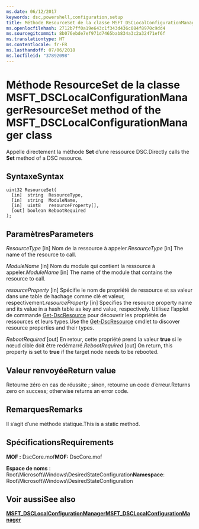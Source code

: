 ```yaml
---
ms.date: 06/12/2017
keywords: dsc,powershell,configuration,setup
title: Méthode ResourceSet de la classe MSFT_DSCLocalConfigurationManager
ms.openlocfilehash: 2712b7ff0a19e643c1f343d436c084f8970c9dd4
ms.sourcegitcommit: 8b076ebde7ef971d7465bab834a3c2a32471ef6f
ms.translationtype: HT
ms.contentlocale: fr-FR
ms.lasthandoff: 07/06/2018
ms.locfileid: "37892098"
---
```

# <a name="resourceset-method-of-the-msftdsclocalconfigurationmanager-class"></a><span data-ttu-id="784cf-103">Méthode ResourceSet de la classe MSFT_DSCLocalConfigurationManager</span><span class="sxs-lookup"><span data-stu-id="784cf-103">ResourceSet method of the MSFT_DSCLocalConfigurationManager class</span></span>

<span data-ttu-id="784cf-104">Appelle directement la méthode **Set** d’une ressource DSC.</span><span class="sxs-lookup"><span data-stu-id="784cf-104">Directly calls the **Set** method of a DSC resource.</span></span>

## <a name="syntax"></a><span data-ttu-id="784cf-105">Syntaxe</span><span class="sxs-lookup"><span data-stu-id="784cf-105">Syntax</span></span>

```mof
uint32 ResourceSet(
  [in]  string  ResourceType,
  [in]  string  ModuleName,
  [in]  uint8   resourceProperty[],
  [out] boolean RebootRequired
);
```

## <a name="parameters"></a><span data-ttu-id="784cf-106">Paramètres</span><span class="sxs-lookup"><span data-stu-id="784cf-106">Parameters</span></span>

<span data-ttu-id="784cf-107">*ResourceType* \[in\] Nom de la ressource à appeler.</span><span class="sxs-lookup"><span data-stu-id="784cf-107">*ResourceType* \[in\] The name of the resource to call.</span></span>

<span data-ttu-id="784cf-108">*ModuleName* \[in\] Nom du module qui contient la ressource à appeler.</span><span class="sxs-lookup"><span data-stu-id="784cf-108">*ModuleName* \[in\] The name of the module that contains the resource to call.</span></span>

<span data-ttu-id="784cf-109">*resourceProperty* \[in\] Spécifie le nom de propriété de ressource et sa valeur dans une table de hachage comme clé et valeur, respectivement.</span><span class="sxs-lookup"><span data-stu-id="784cf-109">*resourceProperty* \[in\] Specifies the resource property name and its value in a hash table as key and value, respectively.</span></span> <span data-ttu-id="784cf-110">Utilisez l’applet de commande [Get-DscResource](/powershell/module/PSDesiredStateConfiguration/Get-DscResource) pour découvrir les propriétés de ressources et leurs types.</span><span class="sxs-lookup"><span data-stu-id="784cf-110">Use the [Get-DscResource](/powershell/module/PSDesiredStateConfiguration/Get-DscResource) cmdlet to discover resource properties and their types.</span></span>

<span data-ttu-id="784cf-111">*RebootRequired* \[out\] En retour, cette propriété prend la valeur **true** si le nœud cible doit être redémarré.</span><span class="sxs-lookup"><span data-stu-id="784cf-111">*RebootRequired* \[out\] On return, this property is set to **true** if the target node needs to be rebooted.</span></span>

## <a name="return-value"></a><span data-ttu-id="784cf-112">Valeur renvoyée</span><span class="sxs-lookup"><span data-stu-id="784cf-112">Return value</span></span>

<span data-ttu-id="784cf-113">Retourne zéro en cas de réussite ; sinon, retourne un code d’erreur.</span><span class="sxs-lookup"><span data-stu-id="784cf-113">Returns zero on success; otherwise returns an error code.</span></span>

## <a name="remarks"></a><span data-ttu-id="784cf-114">Remarques</span><span class="sxs-lookup"><span data-stu-id="784cf-114">Remarks</span></span>

<span data-ttu-id="784cf-115">Il s’agit d’une méthode statique.</span><span class="sxs-lookup"><span data-stu-id="784cf-115">This is a static method.</span></span>

## <a name="requirements"></a><span data-ttu-id="784cf-116">Spécifications</span><span class="sxs-lookup"><span data-stu-id="784cf-116">Requirements</span></span>

<span data-ttu-id="784cf-117">**MOF :** DscCore.mof</span><span class="sxs-lookup"><span data-stu-id="784cf-117">**MOF:** DscCore.mof</span></span>

<span data-ttu-id="784cf-118">**Espace de noms** : Root\Microsoft\Windows\DesiredStateConfiguration</span><span class="sxs-lookup"><span data-stu-id="784cf-118">**Namespace**: Root\Microsoft\Windows\DesiredStateConfiguration</span></span>

## <a name="see-also"></a><span data-ttu-id="784cf-119">Voir aussi</span><span class="sxs-lookup"><span data-stu-id="784cf-119">See also</span></span>

[<span data-ttu-id="784cf-120">**MSFT_DSCLocalConfigurationManager**</span><span class="sxs-lookup"><span data-stu-id="784cf-120">**MSFT_DSCLocalConfigurationManager**</span></span>](msft-dsclocalconfigurationmanager.md)